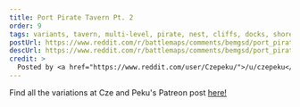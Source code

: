 ```yaml
---
title: Port Pirate Tavern Pt. 2
order: 9
tags: variants, tavern, multi-level, pirate, nest, cliffs, docks, shore, ocean, dirt-path, buildings, large-building, above-ground, day, variant:below-ground, variant:multi-level, variant:night, variant:basement, variant:sewer, variant:blood, variant:glow, variant:haunted, variant:sunset, variant:giant-creature, variant:rain, artist:czepeku, variant-of:czepeku-port-pirate-tavern
postUrl: https://www.reddit.com/r/battlemaps/comments/bemgsd/port_pirate_tavern_pt_2_free_battlemap_36x27/
descUrl: https://www.reddit.com/r/battlemaps/comments/bemgsd/port_pirate_tavern_pt_2_free_battlemap_36x27/el6uo65/
credit: >
  Posted by <a href="https://www.reddit.com/user/Czepeku/">/u/czepeku</a> to <a href="https://www.reddit.com/r/battlemaps/">/r/battlemaps</a> in Apr, 2019. <br/> Please support the artist on <a href="https://www.patreon.com/czepeku/posts">Patreon</a> and follow them on <a href="https://twitter.com/czepeku">Twitter</a>, <a href="https://www.artstation.com/czepeku">ArtStation</a>
---
```

Find all the variations at Cze and Peku's Patreon post <a href="https://www.patreon.com/posts/port-pirate-26110080" title="Port Pirate Tavern on Czepeku's Patreon">here!</a>